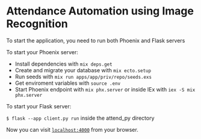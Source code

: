 # Attendance Automation using Image Recognition

To start the application, you need to run both Phoenix and Flask servers

To start your Phoenix server:

  * Install dependencies with `mix deps.get`
  * Create and migrate your database with `mix ecto.setup`
  * Run seeds with `mix run apps/app/priv/repo/seeds.exs`
  * Get enviroment variables with `source .env`
  * Start Phoenix endpoint with `mix phx.server` or inside IEx with `iex -S mix phx.server`
  
To start your Flask server:
  
  `$ flask --app client.py run` inside the attend_py directory


Now you can visit [`localhost:4000`](http://localhost:4000) from your browser.
